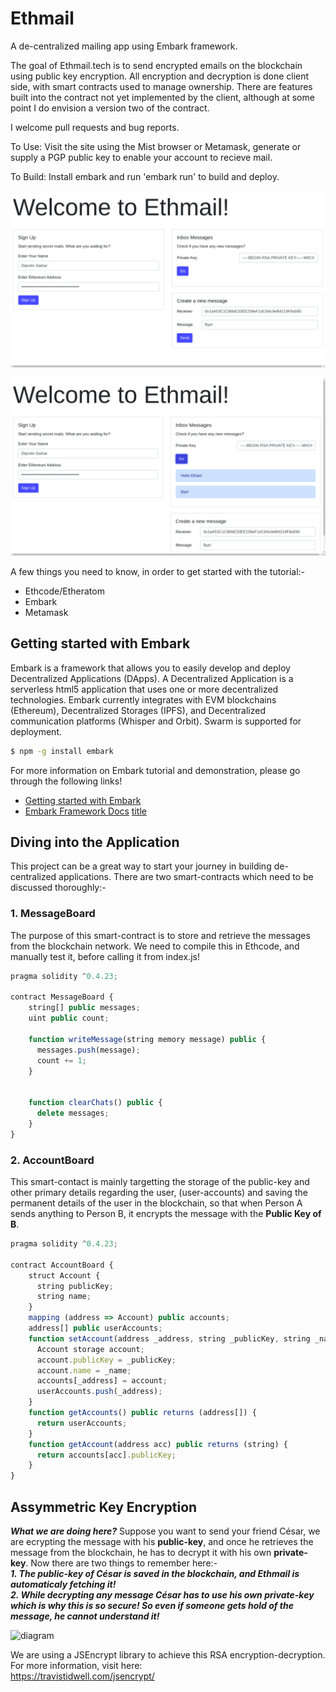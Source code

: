 # Ethmail
A de-centralized mailing app using Embark framework.

The goal of Ethmail.tech is to send encrypted emails on the blockchain using public key encryption. All encryption and decryption is done client side, with smart contracts used to manage ownership. There are features built into the contract not yet implemented by the client, although at some point I do envision a version two of the contract.

I welcome pull requests and bug reports.

To Use: Visit the site using the Mist browser or Metamask, generate or supply a PGP public key to enable your account to recieve mail.

To Build: Install embark and run 'embark run' to build and deploy.

![Ethmail screenshot](./screen1.png)

![Ethmail screenshot](./screen2.png)

A few things you need to know, in order to get started with the tutorial:-
* Ethcode/Etheratom
* Embark
* Metamask


## Getting started with Embark
Embark is a framework that allows you to easily develop and deploy Decentralized Applications (DApps).
A Decentralized Application is a serverless html5 application that uses one or more decentralized technologies.
Embark currently integrates with EVM blockchains (Ethereum), Decentralized Storages (IPFS), and Decentralized communication platforms (Whisper and Orbit). Swarm is supported for deployment.

```Bash
$ npm -g install embark
```
For more information on Embark tutorial and demonstration, please go through the following links!

* [Getting started with Embark](https://ethereumdev.io/getting-started-with-embark-framework/)
* [Embark Framework Docs](https://embark.status.im/docs/)
[title](https://www.example.com)

## Diving into the Application
This project can be a great way to start your journey in building de-centralized applications. There are two smart-contracts which need to be discussed thoroughly:-

### 1.  MessageBoard

The purpose of this smart-contract is to store and retrieve the messages from the blockchain network. We need to compile this in Ethcode, and manually test it, before calling it from index.js!

```javascript
pragma solidity ^0.4.23;

contract MessageBoard {
    string[] public messages;
    uint public count;

    function writeMessage(string memory message) public {
      messages.push(message);
      count += 1;
    }


    function clearChats() public {
      delete messages;
    }
}
```


### 2. AccountBoard

This smart-contact is mainly targetting the storage of the public-key and other primary details regarding the user, (user-accounts) and saving the permanent details of the user in the blockchain, so that when Person A sends anything to Person B, it encrypts the message with the **Public Key of B**.

```javascript
pragma solidity ^0.4.23;

contract AccountBoard {
    struct Account {
      string publicKey;
      string name;
    }
    mapping (address => Account) public accounts;
    address[] public userAccounts;
    function setAccount(address _address, string _publicKey, string _name) {
      Account storage account;
      account.publicKey = _publicKey;
      account.name = _name;
      accounts[_address] = account;
      userAccounts.push(_address);
    }
    function getAccounts() public returns (address[]) {
      return userAccounts;
    }
    function getAccount(address acc) public returns (string) {
      return accounts[acc].publicKey;
    }
}
```

## Assymmetric Key Encryption
***What we are doing here?*** Suppose you want to send your friend César, we are ecrypting the message with his **public-key**, and once he retrieves the message from the blockchain, he has to decrypt it with his own **private-key**. Now there are two things to remember here:-
<br>
***1. The public-key of César is saved in the blockchain, and Ethmail is automaticaly fetching it!***
<br>
***2. While decrypting any message César has to use his own private-key which is why this is so secure! So even if someone gets hold of the message, he cannot understand it!***

![diagram](https://ssd.eff.org/files/2018/05/14/6_0.png)

We are using a JSEncrypt library to achieve this RSA encryption-decryption. For more information, visit here: <br>
https://travistidwell.com/jsencrypt/

